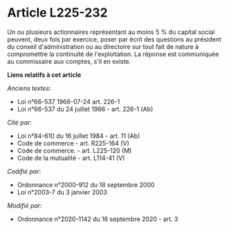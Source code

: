 # Article L225-232

Un ou plusieurs actionnaires représentant au moins 5 % du capital social peuvent, deux fois par exercice, poser par écrit des
questions au président du conseil d'administration ou au directoire sur tout fait de nature à compromettre la continuité de
l'exploitation. La réponse est communiquée au commissaire aux comptes, s'il en existe.

**Liens relatifs à cet article**

_Anciens textes_:

  - Loi n°66-537 1966-07-24 art. 226-1
  - Loi n°66-537 du 24 juillet 1966 - art. 226-1 (Ab)

_Cité par_:

  - Loi n°84-610 du 16 juillet 1984 - art. 11 (Ab)
  - Code de commerce - art. R225-164 (V)
  - Code de commerce. - art. L225-120 (M)
  - Code de la mutualité - art. L114-41 (V)

_Codifié par_:

  - Ordonnance n°2000-912 du 18 septembre 2000
  - Loi n°2003-7 du 3 janvier 2003

_Modifié par_:

  - Ordonnance n°2020-1142 du 16 septembre 2020 - art. 3
